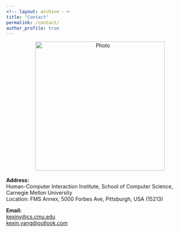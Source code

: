 ```yaml
---
<!-- layout: archive -->
title: "Contact"
permalink: /contact/
author_profile: true
---
```

<p align="center">
  <img src="https://kexin-yang.github.io/files/kexin.jpg?raw=true" alt="Photo" style="width: 350px;"/>
</p>

**Address:**<br>
Human-Computer Interaction Institute, School of Computer Science,   
Carnegie Mellon University<br>
Location: FMS Annex, 5000 Forbes Ave, Pittsburgh, USA (15213)

**Email:**<br>
kexiny@cs.cmu.edu<br>
kexin.yang@outlook.com<br>
